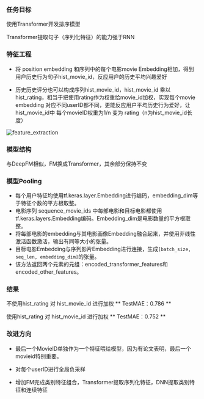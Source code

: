 

### 任务目标
使用Transformer开发排序模型

Transformer提取句子（序列化特征）的能力强于RNN


### 特征工程
* 将 position embedding 和序列中的每个电影movie Embedding相加，得到用户历史行为句子hist_movie_id，反应用户的历史平均兴趣爱好

* 历史历史评分也可以构成序列hist_movie_id，hist_movie_id 乘以 hist_rating，相当于把使用rating作为权重给movie_id加权，实现每个movie embedding 对应不同userID都不同，更能反应用户平均历史行为爱好，让hist_movie_id中 每个movieID权重为1/n 变为 rating（n为hist_movie_id长度）


![feature_extraction](https://user-images.githubusercontent.com/68730894/115144335-bd77ca80-a07e-11eb-99b5-70075fdd37da.png)


### 模型结构
与DeepFM相似，FM换成Transformer，其余部分保持不变

### 模型Pooling
* 每个用户特征均使用tf.keras.layer.Embedding进行编码，embedding_dim等于特征个数的平方根取整。
* 电影序列 sequence_movie_ids 中每部电影和目标电影都使用tf.keras.layers.Embedding编码。Embedding_dim是电影数量的平方根取整。
* 将每部电影的embedding与其电影画像Embedding融合起来，并使用非线性激活函数激活，输出有同等大小的张量。
* 目标电影Embedding与序列影片Embedding进行连接，生成`[batch_size, seq_len, embedding_dim]`的张量。
* 该方法返回两个元素的元组：encoded_transformer_features和encoded_other_features。

### 结果
不使用hist_rating 对 hist_movie_id 进行加权
** TestMAE：0.786 **

使用hist_rating 对 hist_movie_id 进行加权
** TestMAE：0.752 **

### 改进方向
* 最后一个MovieID单独作为一个特征喂给模型，因为有论文表明，最后一个movieid特别重要。

* 对每个userID进行全局负采样

* 增加FM完成类别特征组合，Transformer提取序列化特征，DNN提取类别特征和连续特征
